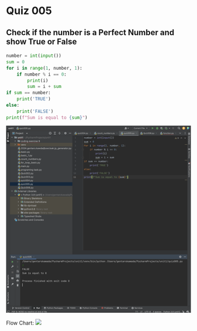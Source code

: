 # Quiz 005

## Check if the number is a Perfect Number and show True or False


```.py
number = int(input())
sum = 0
for i in range(1, number, 1):
    if number % i == 0:
        print(i)
        sum = i + sum
if sum == number:
    print('TRUE')
else:
    print('FALSE')
print(f"Sum is equal to {sum}")
```


![](quiz-005.png)


Flow Chart:
![](005flowchart.jpg)
